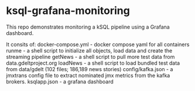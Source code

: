 # ksql-grafana-monitoring

This repo demonstrates monitoring a kSQL pipeline using a Grafana dashboard.

It consits of:
docker-compose.yml - docker compose yaml for all containers
             runme - a shell script to initialize all objects, load data and create the streaming pipeline
           getNews - a shell script to pull more test data from data.gdeltproject.org
          loadNews - a shell script to load bundled test data from data/gdelt (102 files; 186,189 news stories)
 config/kafka.json - a jmxtrans config file to extract nominated jmx metrics from the kafka brokers.
      ksqlapp.json - a grafana dashboard
      
      
 
